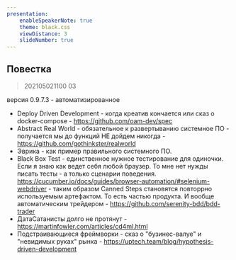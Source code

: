 ```yaml
---
presentation:
    enableSpeakerNote: true
    theme: black.css
    viewDistance: 3
    slideNumber: true
---
```


<!-- slide data-notes="" -->

## Повестка

> 202105021100
03

версия 0.9.7.3 - автоматизированное 

* Deploy Driven Development - когда креатив кончается или сказ о docker-compose - https://github.com/oam-dev/spec
* Abstract Real World - обязательное к развертыванию системное ПО - получается мы до функций НЕ дойдем никогда - https://github.com/gothinkster/realworld
* Эврика - как пример правильного системного ПО.
* Black Box Test - единственное нужное тестирование для одиночки. Если я знаю как ведет себя любой браузер. То мне нет нужды писать тесты - а только сценарии поведения. https://cucumber.io/docs/guides/browser-automation/#selenium-webdriver - таким образом Canned Steps становятся повторрно используемым артефактом. То есть частью продукта. И вообще автоматическим трейдером - https://github.com/serenity-bdd/bdd-trader
* ДатаСатанисты долго не протянут - https://martinfowler.com/articles/cd4ml.html
* Подстраивающиеся фреймворки - сказ о "бузинес-валуе" и "невидимых руках" рынка - https://uptech.team/blog/hypothesis-driven-development

